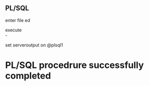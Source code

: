 ## PL/SQL

enter file
  ed <filename>
  
 execute  
        - <filename>

  set serveroutput on
  @plsql1
 # PL/SQL procedrure successfully completed
